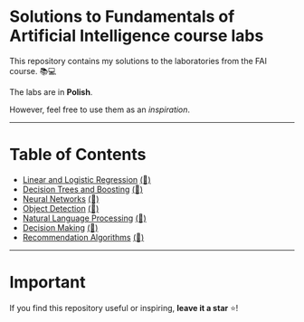 # Solutions to Fundamentals of Artificial Intelligence course labs

This repository contains my solutions to the laboratories from the FAI course. 📚💻

The labs are in **Polish**.

However, feel free to use them as an _inspiration_.

---

# Table of Contents

* [Linear and Logistic Regression](lab1/Readme.md)  [(📝)](lab1/lab_1.ipynb)
* [Decision Trees and Boosting](lab2/Readme.md)  [(📝)](lab2/lab_2.ipynb)
* [Neural Networks](lab3/Readme.md)  [(📝)](lab3/lab_3.ipynb)
* [Object Detection](lab4/Readme.md)  [(📝)](lab4/lab_4.ipynb)
* [Natural Language Processing](lab5/Readme.md)  [(📝)](lab5/lab_5.ipynb)
* [Decision Making](lab6/Readme.md)  [(📝)](lab6/lab_6.ipynb)
* [Recommendation Algorithms](lab7/Readme.md)  [(📝)](lab7/lab_7.ipynb)

---

# Important

If you find this repository useful or inspiring, **leave it a star** ⭐!
